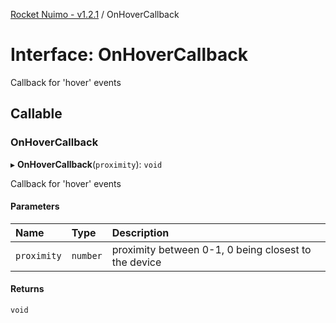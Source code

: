 [Rocket Nuimo - v1.2.1](../README.md) / OnHoverCallback

# Interface: OnHoverCallback

Callback for 'hover' events

## Callable

### OnHoverCallback

▸ **OnHoverCallback**(`proximity`): `void`

Callback for 'hover' events

#### Parameters

| Name | Type | Description |
| :------ | :------ | :------ |
| `proximity` | `number` | proximity between 0-1, 0 being closest to the device |

#### Returns

`void`
